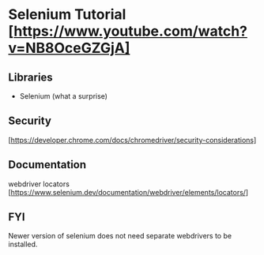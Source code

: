 # Selenium Tutorial [https://www.youtube.com/watch?v=NB8OceGZGjA]

## Libraries

- Selenium (what a surprise)

## Security

[https://developer.chrome.com/docs/chromedriver/security-considerations]

## Documentation

webdriver locators [https://www.selenium.dev/documentation/webdriver/elements/locators/]

## FYI

Newer version of selenium does not need separate webdrivers to be installed.
